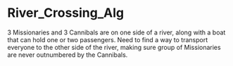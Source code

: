 # River_Crossing_Alg

3 Missionaries and 3 Cannibals are on one side of a river, along with a boat that can hold one or two passengers.
Need to find a way to transport everyone to the other side of the river, making sure group of Missionaries are never outnumbered by the Cannibals.
